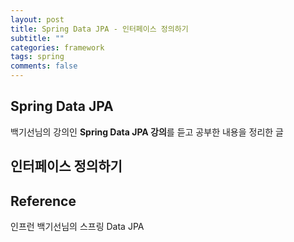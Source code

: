 ```yaml
---
layout: post
title: Spring Data JPA - 인터페이스 정의하기
subtitle: ""
categories: framework
tags: spring
comments: false
---
```


## Spring Data JPA

백기선님의 강의인 **Spring Data JPA 강의**를 듣고 공부한 내용을 정리한 글

## 인터페이스 정의하기



## Reference

인프런 백기선님의 스프링 Data JPA
